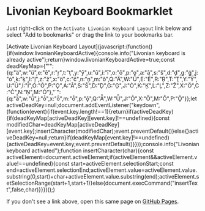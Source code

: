 # Livonian Keyboard Bookmarklet

Just right-click on the `Activate Livonian Keyboard Layout` link below and select "Add to bookmarks" or drag the link to your bookmarks bar.

[Activate Livonian Keyboard Layout](javascript:(function(){if(window.livonianKeyboardActive){console.info("Livonian keyboard is already active");return}window.livonianKeyboardActive=true;const deadKeyMap={"'":{q:"ä",w:"ü",e:"ē",r:"ŗ",t:"ţ",y:"ȳ",u:"ū",i:"ī",o:"ō",p:"ǫ",a:"ā",s:"š",d:"ḑ",g:"ģ",j:"ȯ",k:"ķ",l:"ļ",z:"ž",x:"ö",c:"č",n:"ņ",m:"õ",Q:"Ä",W:"Ü",E:"Ē",R:"Ŗ",T:"Ţ",Y:"Ȳ",U:"Ū",I:"Ī",O:"Ō",P:"Ǫ",A:"Ā",S:"Š",D:"Ḑ",G:"Ģ",J:"Ȯ",K:"Ķ",L:"Ļ",Z:"Ž",X:"Ö",C:"Č",N:"Ņ",M:"Õ"},"`":{q:"ǟ",w:"ǖ",j:"ȱ",x:"ȫ",m:"ȭ",p:"ǭ",Q:"Ǟ",W:"Ǖ",J:"Ȱ",X:"Ȫ",M:"Ȭ",P:"Ǭ"}};let activeDeadKey=null;document.addEventListener("keydown",(function(event){if(event.key.length!==1){return}if(activeDeadKey){if(deadKeyMap[activeDeadKey][event.key]!==undefined){const modifiedChar=deadKeyMap[activeDeadKey][event.key];insertCharacter(modifiedChar);event.preventDefault()}else{}activeDeadKey=null;return}if(deadKeyMap[event.key]!==undefined){activeDeadKey=event.key;event.preventDefault()}}));console.info("Livonian keyboard activated");function insertCharacter(char){const activeElement=document.activeElement;if(activeElement&&activeElement.value!==undefined){const start=activeElement.selectionStart;const end=activeElement.selectionEnd;activeElement.value=activeElement.value.substring(0,start)+char+activeElement.value.substring(end);activeElement.setSelectionRange(start+1,start+1)}else{document.execCommand("insertText",false,char)}}})();)

If you don't see a link above, open this same page on [GitHub Pages](https://reinis-zumbergs.github.io/livonian-keyboard/bookmarklet/BOOKMARKLET.html).
